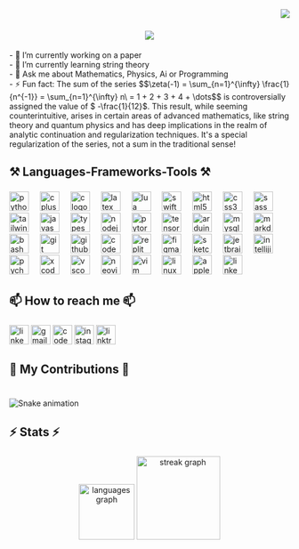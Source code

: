 <img align="right" src="https://visitor-badge.laobi.icu/badge?page_id=salesp07.salesp07" />

<h1 align="center">
    <img src="https://readme-typing-svg.herokuapp.com/?font=Righteous&size=35&center=true&vCenter=true&width=500&height=70&duration=4000&lines=Hello+There!+👋;+I'm+Filip+Jaskovic!;" />
</h1>
<p align="left">- 🔭 I’m currently working on a paper<br>- 🌱 I’m currently learning string theory<br>- 💬 Ask me about Mathematics, Physics, Ai or Programming<br>- ⚡ Fun fact: The sum of the series $$\zeta(-1) = \sum_{n=1}^{\infty} \frac{1}{n^{-1}} = \sum_{n=1}^{\infty} n\ = 1 + 2 + 3 + 4 + \dots$$ is controversially assigned the value of $ -\frac{1}{12}$. This result, while seeming counterintuitive, arises in certain areas of advanced mathematics, like string theory and quantum physics and has deep implications in the realm of analytic continuation and regularization techniques. It's a special regularization of the series, not a sum in the traditional sense! </p>

###

<h2 align="left">⚒️ Languages-Frameworks-Tools ⚒️</h2>

###

<div align="left">
  <img src="https://skillicons.dev/icons?i=py" height="35" alt="python logo"  />
  <img width="12" />
  <img src="https://skillicons.dev/icons?i=cpp" height="35" alt="cplusplus logo"  />
  <img width="12" />
  <img src="https://skillicons.dev/icons?i=c" height="35" alt="c logo"  />
  <img width="12" />
  <img src="https://skillicons.dev/icons?i=latex" height="35" alt="latex logo"  />
  <img width="12" />
  <img src="https://skillicons.dev/icons?i=lua" height="35" alt="lua logo"  />
  <img width="12" />
  <img src="https://skillicons.dev/icons?i=swift" height="35" alt="swift logo"  />
  <img width="12" />
  <img src="https://skillicons.dev/icons?i=html" height="35" alt="html5 logo"  />
  <img width="12" />
  <img src="https://skillicons.dev/icons?i=css" height="35" alt="css3 logo"  />
  <img width="12" />
  <img src="https://skillicons.dev/icons?i=sass" height="35" alt="sass logo"  />
  <img width="12" />
  <img src="https://skillicons.dev/icons?i=tailwind" height="35" alt="tailwindcss logo"  />
  <img width="12" />
  <img src="https://skillicons.dev/icons?i=js" height="35" alt="javascript logo"  />
  <img width="12" />
  <img src="https://skillicons.dev/icons?i=ts" height="35" alt="typescript logo"  />
  <img width="12" />
  <img src="https://skillicons.dev/icons?i=nodejs" height="35" alt="nodejs logo"  />
  <img width="12" />
  <img src="https://skillicons.dev/icons?i=pytorch" height="35" alt="pytorch logo"  />
  <img width="12" />
  <img src="https://skillicons.dev/icons?i=tensorflow" height="35" alt="tensorflow logo"  />
  <img width="12" />
  <img src="https://cdn.simpleicons.org/arduino/00979D" height="35" alt="arduino logo"  />
  <img width="12" />
  <img src="https://skillicons.dev/icons?i=mysql" height="35" alt="mysql logo"  />
  <img width="12" />
  <img src="https://skillicons.dev/icons?i=md" height="35" alt="markdown logo"  />
  <img width="12" />
  <img src="https://skillicons.dev/icons?i=bash" height="35" alt="bash logo"  />
  <img width="12" />
  <img src="https://skillicons.dev/icons?i=git" height="35" alt="git logo"  />
  <img width="12" />
  <img src="https://skillicons.dev/icons?i=github" height="35" alt="github logo"  />
  <img width="12" />
  <img src="https://skillicons.dev/icons?i=codepen" height="35" alt="codepen logo"  />
  <img width="12" />
  <img src="https://skillicons.dev/icons?i=replit" height="35" alt="replit logo"  />
  <img width="12" />
  <img src="https://skillicons.dev/icons?i=figma" height="35" alt="figma logo"  />
  <img width="12" />
  <img src="https://cdn.jsdelivr.net/gh/devicons/devicon/icons/sketch/sketch-original.svg" height="35" alt="sketch logo"  />
  <img width="12" />
  <img src="https://cdn.jsdelivr.net/gh/devicons/devicon/icons/jetbrains/jetbrains-original.svg" height="35" alt="jetbrains logo"  />
  <img width="12" />
  <img src="https://skillicons.dev/icons?i=idea" height="35" alt="intellijidea logo"  />
  <img width="12" />
  <img src="https://cdn.jsdelivr.net/gh/devicons/devicon/icons/pycharm/pycharm-original.svg" height="35" alt="pycharm logo"  />
  <img width="12" />
  <img src="https://cdn.jsdelivr.net/gh/devicons/devicon/icons/xcode/xcode-original.svg" height="35" alt="xcode logo"  />
  <img width="12" />
  <img src="https://skillicons.dev/icons?i=vscode" height="35" alt="vscode logo"  />
  <img width="12" />
  <img src="https://skillicons.dev/icons?i=neovim" height="35" alt="neovim logo"  />
  <img width="12" />
  <img src="https://skillicons.dev/icons?i=vim" height="35" alt="vim logo"  />
  <img width="12" />
  <img src="https://skillicons.dev/icons?i=linux" height="35" alt="linux logo"  />
  <img width="12" />
  <img src="https://cdn.jsdelivr.net/gh/devicons/devicon/icons/apple/apple-original.svg" height="35" alt="apple logo"  />
  <img width="12" />
  <img src="https://skillicons.dev/icons?i=linkedin" height="35" alt="linkedin logo"  />
</div>

###

<h2 align="left">📫 How to reach me 📫</h2>

###

<div align="left">
  <img src="https://img.shields.io/static/v1?message=LinkedIn&logo=linkedin&label=&color=0077B5&logoColor=white&labelColor=&style=for-the-badge" height="35" alt="linkedin logo"  />
  <img src="https://img.shields.io/static/v1?message=Gmail&logo=gmail&label=&color=D14836&logoColor=white&labelColor=&style=for-the-badge" height="35" alt="gmail logo"  />
  <img src="https://img.shields.io/static/v1?message=Codepen&logo=codepen&label=&color=000000&logoColor=white&labelColor=&style=for-the-badge" height="35" alt="codepen logo"  />
  <img src="https://img.shields.io/static/v1?message=Instagram&logo=instagram&label=&color=E4405F&logoColor=white&labelColor=&style=for-the-badge" height="35" alt="instagram logo"  />
  <img src="https://img.shields.io/static/v1?message=Linktree&logo=linktree&label=&color=1de9b6&logoColor=white&labelColor=&style=for-the-badge" height="35" alt="linktree logo"  />
</div>

###

<h2 align="left">🐍 My Contributions 🐍</h2>

###

<br clear="both">

<img src="https://raw.githubusercontent.com/FilipJaskovic/FilipJaskovic/output/snake.svg" alt="Snake animation" />

###

<h2 align="left">⚡ Stats ⚡</h2>

###

<div align="center">
  <img src="https://github-readme-stats.vercel.app/api/top-langs?username=FilipJaskovic&locale=en&hide_title=false&layout=compact&card_width=320&langs_count=5&theme=github_dark&hide_border=true&order=2" height="100" alt="languages graph"  />
  <img src="https://streak-stats.demolab.com?user=FilipJaskovic&locale=en&mode=weekly&theme=github_dark&hide_border=true&border_radius=5&order=3" height="150" alt="streak graph"  />
</div>

###
